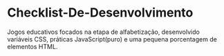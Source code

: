 # Checklist-De-Desenvolvimento
Jogos educativos focados na etapa de alfabetização, desenvolvido variáveis CSS, práticas JavaScript(puro) e uma pequena porcentagem de elementos HTML.  
